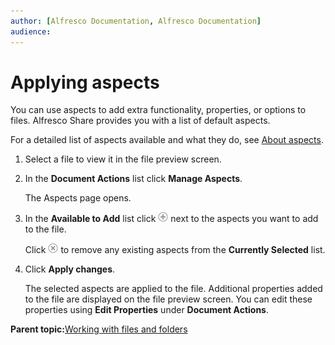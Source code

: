 ```yaml
---
author: [Alfresco Documentation, Alfresco Documentation]
audience: 
---
```


# Applying aspects

You can use aspects to add extra functionality, properties, or options to files. Alfresco Share provides you with a list of default aspects.

For a detailed list of aspects available and what they do, see [About aspects](../concepts/aspect-about.md).

1.  Select a file to view it in the file preview screen.

2.  In the **Document Actions** list click **Manage Aspects**.

    The Aspects page opens.

3.  In the **Available to Add** list click ![Add icon](../images/ico-add.png) next to the aspects you want to add to the file.

    Click ![Delete icon](../images/ico-delete.png) to remove any existing aspects from the **Currently Selected** list.

4.  Click **Apply changes**.

    The selected aspects are applied to the file. Additional properties added to the file are displayed on the file preview screen. You can edit these properties using **Edit Properties** under **Document Actions**. 


**Parent topic:**[Working with files and folders](../concepts/library-items-individual.md)

